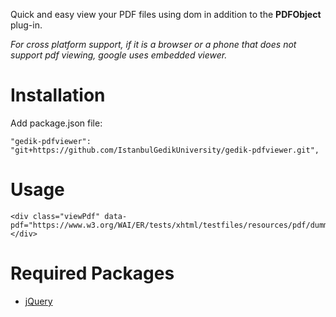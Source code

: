 Quick and easy view your PDF files using dom in addition to the **PDFObject** plug-in.

*For cross platform support, if it is a browser or a phone that does not support pdf viewing, google uses embedded viewer.*

# Installation
Add package.json file:

`"gedik-pdfviewer": "git+https://github.com/IstanbulGedikUniversity/gedik-pdfviewer.git",`

# Usage

```
<div class="viewPdf" data-pdf="https://www.w3.org/WAI/ER/tests/xhtml/testfiles/resources/pdf/dummy.pdf"></div>
```

# Required Packages
- [jQuery](https://github.com/jquery/jquery "jQuery")
